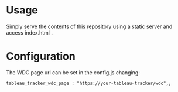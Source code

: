 # Usage

Simply serve the contents of this repository using a static server and access index.html .


# Configuration

The WDC page url can be set in the config.js changing:

    tableau_tracker_wdc_page : "https://your-tableau-tracker/wdc",;


